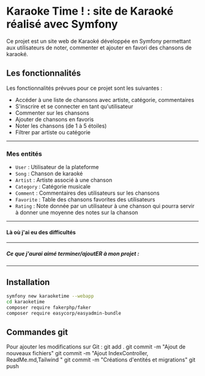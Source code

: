 # Karaoke Time ! : site de Karaoké réalisé avec Symfony

Ce projet est un site web de Karaoké développée en Symfony permettant aux utilisateurs de noter, commenter et ajouter en favori des chansons de karaoké.

## Les fonctionnalités

Les fonctionnalités prévues pour ce projet sont les suivantes :
- Accéder à une liste de chansons avec artiste, catégorie, commentaires
- S'inscrire et se connecter en tant qu'utilisateur
- Commenter sur les chansons
- Ajouter de chansons en favoris
- Noter les chansons (de 1 à 5 étoiles)
- Filtrer par artiste ou catégorie

---

### Mes entités 

- `User` : Utilisateur de la plateforme
- `Song` : Chanson de karaoké
- `Artist` : Artiste associé à une chanson
- `Category` : Catégorie musicale
- `Comment` : Commentaires des utilisateurs sur les chansons
- `Favorite` : Table des chansons favorites des utilisateurs 
- `Rating` : Note donnée par un utilisateur à une chanson qui pourra servir à donner une moyenne des notes sur la chanson

---


#### Là où j'ai eu des difficultés 



---

##### Ce que j'aurai aimé terminer/ajoutER à mon projet : 


---

##  Installation

```bash
symfony new karaoketime --webapp
cd karaoketime
composer require fakerphp/faker
composer require easycorp/easyadmin-bundle
```

## Commandes git

Pour ajouter les modifications sur Git :
git add .
git commit -m "Ajout de nouveaux fichiers"
git commit -m "Ajout IndexController, ReadMe.md,Tailwind "
git commit -m "Créations d'entités et migrations"
git push

